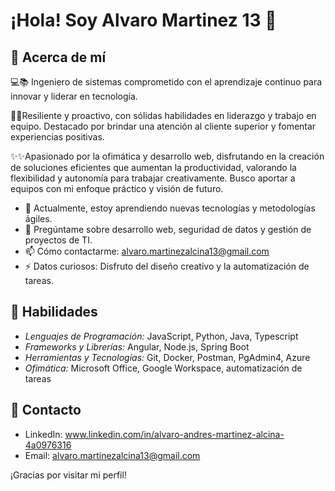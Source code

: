 # ¡Hola! Soy Alvaro Martinez 13 👋

## 🤙 Acerca de mí  
💻📚 Ingeniero de sistemas comprometido con el aprendizaje continuo para innovar y liderar en tecnología. 

💫💡Resiliente y proactivo, con sólidas habilidades en
liderazgo y trabajo en equipo. Destacado por brindar una atención al cliente superior y fomentar experiencias positivas.

✨✨Apasionado por la ofimática y desarrollo web, disfrutando en la creación de soluciones eficientes que aumentan la productividad, valorando la flexibilidad y autonomía para trabajar creativamente. Busco aportar a equipos con mi enfoque práctico y visión de futuro.

- 🌱 Actualmente, estoy aprendiendo nuevas tecnologías y metodologías ágiles.
- 💬 Pregúntame sobre desarrollo web, seguridad de datos y gestión de proyectos de TI.
- 📫 Cómo contactarme: alvaro.martinezalcina13@gmail.com
- ⚡ Datos curiosos: Disfruto del diseño creativo y la automatización de tareas.
## 💪 Habilidades

- *Lenguajes de Programación:* JavaScript, Python, Java, Typescript
- *Frameworks y Librerías:* Angular, Node.js, Spring Boot
- *Herramientas y Tecnologías:* Git, Docker, Postman, PgAdmin4, Azure
- *Ofimática:* Microsoft Office, Google Workspace, automatización de tareas

## 📒 Contacto

- LinkedIn: www.linkedin.com/in/alvaro-andres-martinez-alcina-4a0976316
- Email: alvaro.martinezalcina13@gmail.com

¡Gracias por visitar mi perfil! 
